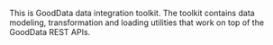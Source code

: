This is GoodData data integration toolkit. The toolkit contains data modeling, transformation and loading utilities
that work on top of the GoodData REST APIs.